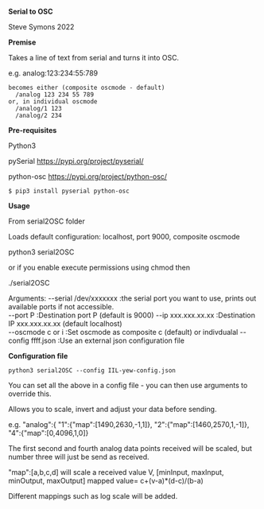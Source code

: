 **Serial to OSC**

Steve Symons 2022

**Premise**

Takes a line of text from serial and turns it into OSC.

e.g.
    analog:123:234:55:789

    becomes either (composite oscmode - default)
      /analog 123 234 55 789
    or, in individual oscmode
      /analog/1 123
      /analog/2 234

**Pre-requisites**

Python3

pySerial https://pypi.org/project/pyserial/

python-osc https://pypi.org/project/python-osc/

    $ pip3 install pyserial python-osc


**Usage**

From serial2OSC folder

Loads default configuration: localhost, port 9000, composite oscmode

   python3 serial2OSC

  or if you enable execute permissions using chmod then

  ./serial2OSC

Arguments:
--serial /dev/xxxxxxx       :the serial port you want to use, prints out available ports if not accessible.     
--port P                    :Destination port P (default is 9000)
--ip xxx.xxx.xx.xx          :Destination IP xxx.xxx.xx.xx (default localhost)       
--oscmode c or i            :Set oscmode as composite c (default) or indivdualal
--config ffff.json          :Use an external json configuration file


**Configuration file**

    python3 serial2OSC --config IIL-yew-config.json

You can set all the above in a config file - you can then use arguments to override this.

Allows you to scale, invert and adjust your data before sending.  

e.g.
"analog":{
  "1":{"map":[1490,2630,-1,1]},
  "2":{"map":[1460,2570,1,-1]},
  "4":{"map":[0,4096,1,0]}

  The first second and fourth analog data points received will be scaled, but number three will just be send as received.

  "map":[a,b,c,d] will scale a received value V, [minInput, maxInput, minOutput, maxOutput]
    mapped value= c+(v-a)*(d-c)/(b-a)

  Different mappings such as log scale will be added.
